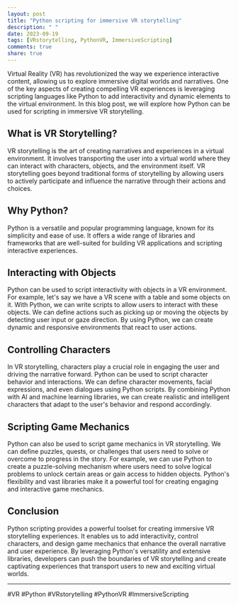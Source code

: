```yaml
---
layout: post
title: "Python scripting for immersive VR storytelling"
description: " "
date: 2023-09-19
tags: [VRstorytelling, PythonVR, ImmersiveScripting]
comments: true
share: true
---
```


Virtual Reality (VR) has revolutionized the way we experience interactive content, allowing us to explore immersive digital worlds and narratives. One of the key aspects of creating compelling VR experiences is leveraging scripting languages like Python to add interactivity and dynamic elements to the virtual environment. In this blog post, we will explore how Python can be used for scripting in immersive VR storytelling.

## What is VR Storytelling?

VR storytelling is the art of creating narratives and experiences in a virtual environment. It involves transporting the user into a virtual world where they can interact with characters, objects, and the environment itself. VR storytelling goes beyond traditional forms of storytelling by allowing users to actively participate and influence the narrative through their actions and choices.

## Why Python?

Python is a versatile and popular programming language, known for its simplicity and ease of use. It offers a wide range of libraries and frameworks that are well-suited for building VR applications and scripting interactive experiences.

## Interacting with Objects

Python can be used to script interactivity with objects in a VR environment. For example, let's say we have a VR scene with a table and some objects on it. With Python, we can write scripts to allow users to interact with these objects. We can define actions such as picking up or moving the objects by detecting user input or gaze direction. By using Python, we can create dynamic and responsive environments that react to user actions.

## Controlling Characters

In VR storytelling, characters play a crucial role in engaging the user and driving the narrative forward. Python can be used to script character behavior and interactions. We can define character movements, facial expressions, and even dialogues using Python scripts. By combining Python with AI and machine learning libraries, we can create realistic and intelligent characters that adapt to the user's behavior and respond accordingly.

## Scripting Game Mechanics

Python can also be used to script game mechanics in VR storytelling. We can define puzzles, quests, or challenges that users need to solve or overcome to progress in the story. For example, we can use Python to create a puzzle-solving mechanism where users need to solve logical problems to unlock certain areas or gain access to hidden objects. Python's flexibility and vast libraries make it a powerful tool for creating engaging and interactive game mechanics.

## Conclusion

Python scripting provides a powerful toolset for creating immersive VR storytelling experiences. It enables us to add interactivity, control characters, and design game mechanics that enhance the overall narrative and user experience. By leveraging Python's versatility and extensive libraries, developers can push the boundaries of VR storytelling and create captivating experiences that transport users to new and exciting virtual worlds.

---

#VR #Python #VRstorytelling #PythonVR #ImmersiveScripting